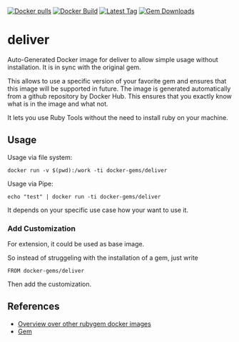 [![Docker pulls](https://img.shields.io/docker/pulls/rubygem/deliver.svg)](https://hub.docker.com/r/rubygem/deliver/)
[![Docker Build](https://img.shields.io/docker/automated/rubygem/deliver.svg)](https://hub.docker.com/r/rubygem/deliver/)
[![Latest Tag](https://img.shields.io/github/tag/docker-rubygem/deliver.svg)](https://hub.docker.com/r/rubygem/deliver/)
[![Gem Downloads](https://img.shields.io/gem/dt/deliver.svg)](https://rubygems.org/gems/deliver/)
# deliver

Auto-Generated Docker image for deliver to allow simple usage without installation.
It is in sync with the original gem.

This allows to use a specific version of your favorite gem and ensures that this image will be supported in future.
The image is generated automatically from a github repository by Docker Hub.
This ensures that you exactly know what is in the image and what not.

It lets you use Ruby Tools without the need to install ruby on your machine.

## Usage

Usage via file system:

`docker run -v $(pwd):/work -ti docker-gems/deliver`

Usage via Pipe:

`echo "test" | docker run -ti docker-gems/deliver`

It depends on your specific use case how your want to use it.

### Add Customization

For extension, it could be used as base image.

So instead of struggeling with the installation of a gem, just write

`FROM docker-gems/deliver`

Then add the customization.

## References

 - [Overview over other rubygem docker images](https://github.com/thinkbot/docker-rubygem)
 - [Gem](https://rubygems.org/gems/deliver/)
